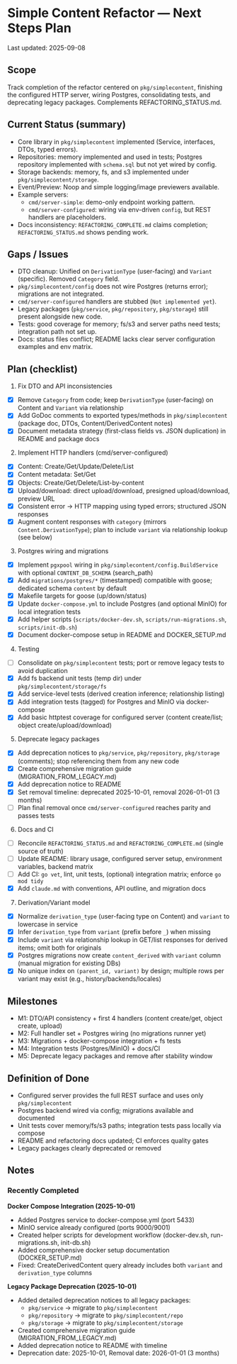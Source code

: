# Simple Content Refactor — Next Steps Plan

Last updated: 2025-09-08

## Scope

Track completion of the refactor centered on `pkg/simplecontent`, finishing the configured HTTP server, wiring Postgres, consolidating tests, and deprecating legacy packages. Complements REFACTORING_STATUS.md.

## Current Status (summary)

- Core library in `pkg/simplecontent` implemented (Service, interfaces, DTOs, typed errors).
- Repositories: memory implemented and used in tests; Postgres repository implemented with `schema.sql` but not yet wired by config.
- Storage backends: memory, fs, and s3 implemented under `pkg/simplecontent/storage`.
- Event/Preview: Noop and simple logging/image previewers available.
- Example servers:
  - `cmd/server-simple`: demo-only endpoint working pattern.
  - `cmd/server-configured`: wiring via env-driven `config`, but REST handlers are placeholders.
- Docs inconsistency: `REFACTORING_COMPLETE.md` claims completion; `REFACTORING_STATUS.md` shows pending work.

## Gaps / Issues

- DTO cleanup: Unified on `DerivationType` (user-facing) and `Variant` (specific). Removed `Category` field.
- `pkg/simplecontent/config` does not wire Postgres (returns error); migrations are not integrated.
- `cmd/server-configured` handlers are stubbed (`Not implemented yet`).
- Legacy packages (`pkg/service`, `pkg/repository`, `pkg/storage`) still present alongside new code.
- Tests: good coverage for memory; fs/s3 and server paths need tests; integration path not set up.
- Docs: status files conflict; README lacks clear server configuration examples and env matrix.

## Plan (checklist)

1) Fix DTO and API inconsistencies

- [x] Remove `Category` from code; keep `DerivationType` (user-facing) on Content and `Variant` via relationship
- [x] Add GoDoc comments to exported types/methods in `pkg/simplecontent` (package doc, DTOs, Content/DerivedContent notes)
- [x] Document metadata strategy (first-class fields vs. JSON duplication) in README and package docs

2) Implement HTTP handlers (cmd/server-configured)

- [x] Content: Create/Get/Update/Delete/List
- [x] Content metadata: Set/Get
- [x] Objects: Create/Get/Delete/List-by-content
- [x] Upload/download: direct upload/download, presigned upload/download, preview URL
- [x] Consistent error → HTTP mapping using typed errors; structured JSON responses
- [x] Augment content responses with `category` (mirrors `Content.DerivationType`); plan to include `variant` via relationship lookup (see below)

3) Postgres wiring and migrations

- [x] Implement `pgxpool` wiring in `pkg/simplecontent/config.BuildService` with optional `CONTENT_DB_SCHEMA` (search_path)
- [x] Add `migrations/postgres/*` (timestamped) compatible with goose; dedicated schema `content` by default
- [x] Makefile targets for goose (up/down/status)
- [x] Update `docker-compose.yml` to include Postgres (and optional MinIO) for local integration tests
- [x] Add helper scripts (`scripts/docker-dev.sh`, `scripts/run-migrations.sh`, `scripts/init-db.sh`)
- [x] Document docker-compose setup in README and DOCKER_SETUP.md

4) Testing

- [ ] Consolidate on `pkg/simplecontent` tests; port or remove legacy tests to avoid duplication
- [x] Add fs backend unit tests (temp dir) under `pkg/simplecontent/storage/fs`
- [x] Add service-level tests (derived creation inference; relationship listing)
- [x] Add integration tests (tagged) for Postgres and MinIO via docker-compose
- [x] Add basic httptest coverage for configured server (content create/list; object create/upload/download)

5) Deprecate legacy packages

- [x] Add deprecation notices to `pkg/service`, `pkg/repository`, `pkg/storage` (comments); stop referencing them from any new code
- [x] Create comprehensive migration guide (MIGRATION_FROM_LEGACY.md)
- [x] Add deprecation notice to README
- [x] Set removal timeline: deprecated 2025-10-01, removal 2026-01-01 (3 months)
- [ ] Plan final removal once `cmd/server-configured` reaches parity and passes tests

6) Docs and CI

- [ ] Reconcile `REFACTORING_STATUS.md` and `REFACTORING_COMPLETE.md` (single source of truth)
- [ ] Update README: library usage, configured server setup, environment variables, backend matrix
- [ ] Add CI: `go vet`, lint, unit tests, (optional) integration matrix; enforce `go mod tidy`
- [x] Add `claude.md` with conventions, API outline, and migration docs

7) Derivation/Variant model

- [x] Normalize `derivation_type` (user-facing type on Content) and `variant` to lowercase in service
- [x] Infer `derivation_type` from `variant` (prefix before `_`) when missing
- [x] Include `variant` via relationship lookup in GET/list responses for derived items; omit both for originals
- [x] Postgres migrations now create `content_derived` with `variant` column (manual migration for existing DBs)
- [x] No unique index on `(parent_id, variant)` by design; multiple rows per variant may exist (e.g., history/backends/locales)

## Milestones

- M1: DTO/API consistency + first 4 handlers (content create/get, object create, upload)
- M2: Full handler set + Postgres wiring (no migrations runner yet)
- M3: Migrations + docker-compose integration + fs tests
- M4: Integration tests (Postgres/MinIO) + docs/CI
- M5: Deprecate legacy packages and remove after stability window

## Definition of Done

- Configured server provides the full REST surface and uses only `pkg/simplecontent`
- Postgres backend wired via config; migrations available and documented
- Unit tests cover memory/fs/s3 paths; integration tests pass locally via compose
- README and refactoring docs updated; CI enforces quality gates
- Legacy packages clearly deprecated or removed


## Notes

### Recently Completed

**Docker Compose Integration (2025-10-01)**
- Added Postgres service to docker-compose.yml (port 5433)
- MinIO service already configured (ports 9000/9001)
- Created helper scripts for development workflow (docker-dev.sh, run-migrations.sh, init-db.sh)
- Added comprehensive docker setup documentation (DOCKER_SETUP.md)
- Fixed: CreateDerivedContent query already includes both `variant` and `derivation_type` columns

**Legacy Package Deprecation (2025-10-01)**
- Added detailed deprecation notices to all legacy packages:
  - `pkg/service` → migrate to `pkg/simplecontent`
  - `pkg/repository` → migrate to `pkg/simplecontent/repo`
  - `pkg/storage` → migrate to `pkg/simplecontent/storage`
- Created comprehensive migration guide (MIGRATION_FROM_LEGACY.md)
- Added deprecation notice to README with timeline
- Deprecation date: 2025-10-01, Removal date: 2026-01-01 (3 months)